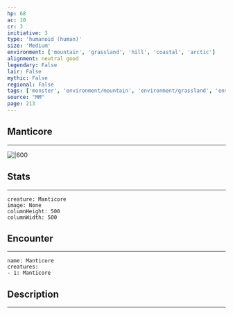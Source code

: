 ```yaml
---
hp: 68
ac: 10
cr: 3
initiative: 3
type: 'humanoid (human)'    
size: 'Medium'
environment: ['mountain', 'grassland', 'hill', 'coastal', 'arctic']
alignment: neutral good
legendary: False
lair: False
mythic: False
regional: False
tags: ['monster', 'environment/mountain', 'environment/grassland', 'environment/hill', 'environment/coastal', 'environment/arctic']
source: "MM"
page: 213
---
```


## Manticore
---

![|600](D:/Program%20Files/5e.tools/img/bestiary/MM/Manticore.jpg)

## Stats
---

```statblock
creature: Manticore
image: None
columnHeight: 500
columnWidth: 500
```

## Encounter
---

```encounter-table
name: Manticore
creatures:
- 1: Manticore
```

## Description
---




